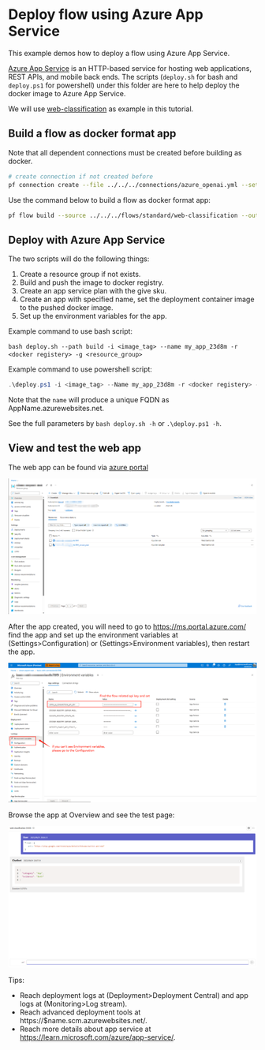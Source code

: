 # Deploy flow using Azure App Service

This example demos how to deploy a flow using Azure App Service.

[Azure App Service](https://learn.microsoft.com/azure/app-service/) is an HTTP-based service for hosting web applications, REST APIs, and mobile back ends.
The scripts (`deploy.sh` for bash and `deploy.ps1` for powershell) under this folder are here to help deploy the docker image to Azure App Service.

We will use [web-classification](../../../flows/standard/web-classification/README.md) as example in this tutorial.

## Build a flow as docker format app

Note that all dependent connections must be created before building as docker.
```bash
# create connection if not created before
pf connection create --file ../../../connections/azure_openai.yml --set api_key=<your_api_key> api_base=<your_api_base> --name open_ai_connection
```

Use the command below to build a flow as docker format app:

```bash
pf flow build --source ../../../flows/standard/web-classification --output build --format docker
```


## Deploy with Azure App Service
The two scripts will do the following things:
1. Create a resource group if not exists.
2. Build and push the image to docker registry.
3. Create an app service plan with the give sku.
4. Create an app with specified name, set the deployment container image to the pushed docker image.
5. Set up the environment variables for the app.

Example command to use bash script:
```shell
bash deploy.sh --path build -i <image_tag> --name my_app_23d8m -r <docker registery> -g <resource_group>
```

Example command to use powershell script:
```powershell
.\deploy.ps1 -i <image_tag> --Name my_app_23d8m -r <docker registery> -g <resource_group>
```
Note that the `name` will produce a unique FQDN as AppName.azurewebsites.net.

See the full parameters by `bash deploy.sh -h` or `.\deploy.ps1 -h`.

## View and test the web app
The web app can be found via [azure portal](https://ms.portal.azure.com/) 

![img](assets/azure_portal_img.png)

After the app created, you will need to go to https://ms.portal.azure.com/ find the app and set up the environment variables
at (Settings>Configuration) or (Settings>Environment variables), then restart the app.

![img](assets/set_env_var.png)

Browse the app at Overview and see the test page:

![img](assets/test_page.png)

Tips:
- Reach deployment logs at (Deployment>Deployment Central) and app logs at (Monitoring>Log stream).
- Reach advanced deployment tools at https://$name.scm.azurewebsites.net/.
- Reach more details about app service at https://learn.microsoft.com/azure/app-service/.